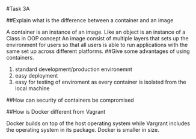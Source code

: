#Task 3A

##Explain what is the difference between a container and an image

A container is an instance of an image. Like an object is an instance of a Class in OOP concept
An image consist of multiple layers that sets up the environment for users so that all users is able to run applications with the same set up across different platforms.
##Give some advantages of using containers.

1) standard development/production environemnt
2) easy deployment
3) easy for testing of enviroment as every container is isolated from the local machine

##How can security of containers be compromised

##How is Docker different from Vagrant

Docker builds on top of the host operating system while Vargrant includes the operating system in its package.
Docker is smaller in size.

